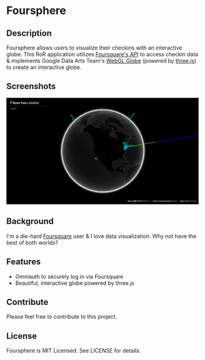 # Foursphere

## Description

Foursphere allows users to visualize their checkins with an interactive globe. This RoR application utilizes [Foursquare's API](https://developer.foursquare.com/) to access checkin data & implements Google Data Arts Team's [WebGL Globe](https://github.com/dataarts/webgl-globe/) (powered by [three.js](http://threejs.org/)) to create an interactive globe.

## Screenshots

![Foursphere](screenshots/foursphere.png "Bar sizes are proportional to checkin count")

## Background

I'm a die-hard [Foursquare](https://foursquare.com/) user & I love data visualization. Why not have the best of both worlds?

## Features

+ Omniauth to securely log in via Foursquare
+ Beautiful, interactive globe powered by three.js

## Contribute

Please feel free to contribute to this project.

## License

Foursphere is MIT Licensed. See LICENSE for details.
